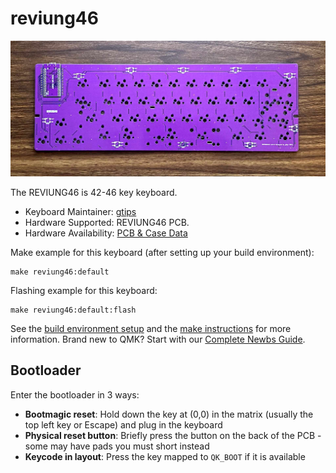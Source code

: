 # reviung46

![reviung46](https://github.com/gtips/reviung/blob/master/reviung46/image/reviung46-01.jpg) 

The REVIUNG46 is 42-46 key keyboard.

* Keyboard Maintainer: [gtips](https://github.com/gtips)
* Hardware Supported: REVIUNG46 PCB. 
* Hardware Availability: [PCB & Case Data](https://github.com/gtips/reviung/tree/master/reviung46) 

Make example for this keyboard (after setting up your build environment):

    make reviung46:default

Flashing example for this keyboard:

    make reviung46:default:flash

See the [build environment setup](https://docs.qmk.fm/#/getting_started_build_tools) and the [make instructions](https://docs.qmk.fm/#/getting_started_make_guide) for more information. Brand new to QMK? Start with our [Complete Newbs Guide](https://docs.qmk.fm/#/newbs).

## Bootloader

Enter the bootloader in 3 ways:

* **Bootmagic reset**: Hold down the key at (0,0) in the matrix (usually the top left key or Escape) and plug in the keyboard
* **Physical reset button**: Briefly press the button on the back of the PCB - some may have pads you must short instead
* **Keycode in layout**: Press the key mapped to `QK_BOOT` if it is available
